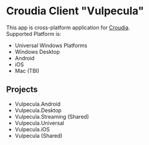 # Croudia Client "Vulpecula"
This app is cross-platform application for [Croudia](https://croudia.com).  
Supported Platform is:
* Universal Windows Platforms
* Windows Desktop
* Android
* iOS
* Mac (TBI)


## Projects
* Vulpecula.Android
* Vulpecula.Desktop
* Vulpecula.Streaming (Shared)
* Vulpecula.Universal
* Vulpecula.iOS
* Vulpecula (Shared)